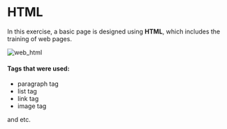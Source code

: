 # HTML
In this exercise, a basic page is designed using **HTML**, which includes the training of web pages.

![web_html](https://github.com/Shima-Bazzazan/WebSite/assets/149187804/8ef04abf-3123-4c8a-bce3-4d41bc83da08)

#### Tags that were used:

- paragraph tag
- list tag
- link tag
- image tag

and etc.